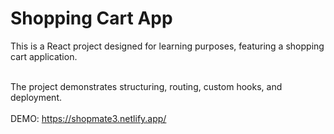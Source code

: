 # Shopping Cart App

This is a React project designed for learning purposes, featuring a shopping cart application.
<br/>
<br/>

The project demonstrates structuring, routing, custom hooks, and deployment.
<br/>
<br/>
DEMO: https://shopmate3.netlify.app/
